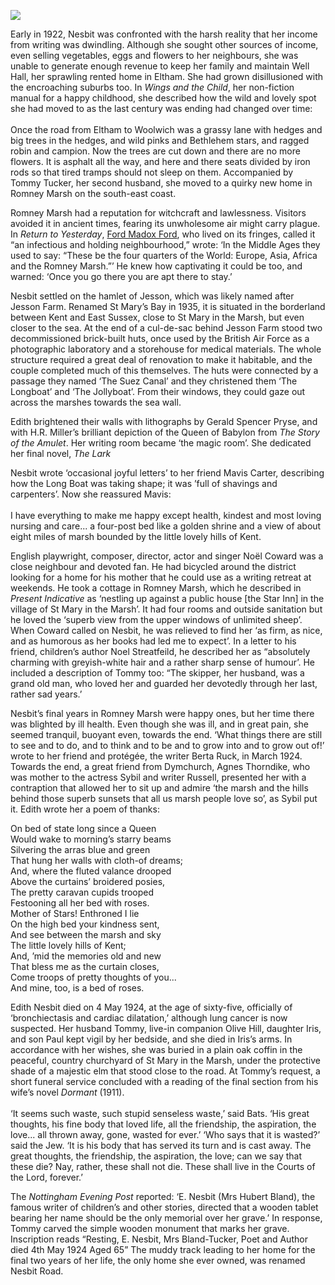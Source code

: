 <a href="https://dev.visual-essays.app"><img src="https://dev-visual-essays.netlify.app/images/ve-button.png"></a>
<param ve-config title="Edith Nesbit, the Romney Marsh and St Mary's Bay" author="Eleanor Fitzsimon" layout="vtl" 
banner="/images/banners/19c.jpg">

<param ve-entity eid="Q1506093" aliases="Romney Marsh">
<param ve-entity eid="Q7594628" aliases="St Mary in the Marsh">

Early in 1922, Nesbit was confronted with the harsh reality that her income from writing was dwindling. Although she sought other sources of income, even selling vegetables, eggs and flowers to her neighbours, she was unable to generate enough revenue to keep her family and maintain Well Hall, her sprawling rented home in Eltham. She had grown disillusioned with the encroaching suburbs too. In _Wings and the Child_, her non-fiction manual for a happy childhood, she described how the wild and lovely spot she had moved to as the last century was ending had changed over time: 
<br><br>
Once the road from Eltham to Woolwich was a grassy lane with hedges and big trees in the hedges, and wild pinks and Bethlehem stars, and ragged robin and campion. Now the trees are cut down and there are no more flowers. It is asphalt all the way, and here and there seats divided by iron rods so that tired tramps should not sleep on them.
Accompanied by Tommy Tucker, her second husband, she moved to a quirky new home in Romney Marsh on the south-east coast. 
<param ve-image url="https://upload.wikimedia.org/wikipedia/commons/b/b2/St_Mary%27s_Bay_-_1984_-_geograph.org.uk_-_2368859.jpg" label="St Mary's Bay - 1984" attribution="by Helmut Zozmann, CC BY-SA 2.0, via Wikimedia Commons">

Romney Marsh had a reputation for witchcraft and lawlessness. Visitors avoided it in ancient times, fearing its unwholesome air might carry plague. In _Return to Yesterday_, [Ford Madox Ford](/20c/20c-fordmadoxford-biography), who lived on its fringes, called it “an infectious and holding neighbourhood,” wrote: ‘In the Middle Ages they used to say: “These be the four quarters of the World: Europe, Asia, Africa and the Romney Marsh.”’ He knew how captivating it could be too, and warned: ‘Once you go there you are apt there to stay.’
<param ve-image url="https://upload.wikimedia.org/wikipedia/commons/c/cd/The_description_of_Romney_Marsh_RMG_K1030-001.jpg" label="The description of Romney Marsh c.1617" attribution="Tucker, Elhanan, Public domain, via Wikimedia Commons">

Nesbit settled on the hamlet of Jesson, which was likely named after Jesson Farm. Renamed St Mary’s Bay in 1935, it is situated in the borderland between Kent and East Sussex, close to St Mary in the Marsh, but even closer to the sea. At the end of a cul-de-sac behind Jesson Farm stood two decommissioned brick-built huts, once used by the British Air Force as a photographic laboratory and a storehouse for medical materials. The whole structure required a great deal of renovation to make it habitable, and the couple completed much of this themselves. The huts were connected by a passage they named ‘The Suez Canal’ and they christened them ‘The Longboat’ and ‘The Jollyboat’. From their windows, they could gaze out across the marshes towards the sea wall. 
<param ve-image url="https://upload.wikimedia.org/wikipedia/commons/c/cf/Jesson_Outfall_-_geograph.org.uk_-_449530.jpg" label="Jesson Outfall" attribution="Simon Carey">

Edith brightened their walls with lithographs by Gerald Spencer Pryse, and with H.R. Miller’s brilliant depiction of the Queen of Babylon from _The Story of the Amulet_. Her writing room became ‘the magic room’. She dedicated her final novel, _The Lark_
<param ve-image url="https://upload.wikimedia.org/wikipedia/commons/9/99/Pg_082--The_story_of_the_amulet.png" label="The Story of the Amulet" attribution="Harold Robert Millar, Edith Nesbit, Public domain, via Wikimedia Commons">
 
Nesbit wrote ‘occasional joyful letters’ to her friend Mavis Carter, describing how the Long Boat was taking shape; it was ’full of shavings and carpenters’. Now she reassured Mavis:
<br><br>
I have everything to make me happy except health, kindest and most loving nursing and care... a four-post bed like a golden shrine and a view of about eight miles of marsh bounded by the little lovely hills of Kent.
<param ve-image url="https://upload.wikimedia.org/wikipedia/commons/6/65/Footpath_alongside_the_New_Sewer_-_geograph.org.uk_-_2057354.jpg" label="Footpath alongside the New  Sewer, St Mary in the Marsh" attribution="by Marathon, CC BY-SA 2.0, via Wikimedia Commons">

English playwright, composer, director, actor and singer Noël Coward was a close neighbour and devoted fan. He had bicycled around the district looking for a home for his mother that he could use as a writing retreat at weekends. He took a cottage in Romney Marsh, which he described in _Present Indicative_ as ‘nestling up against a public house [the Star Inn] in the village of St Mary in the Marsh’. It had four rooms and outside sanitation but he loved the ‘superb view from the upper windows of unlimited sheep’. When Coward called on Nesbit, he was relieved to find her ‘as firm, as nice, and as humorous as her books had led me to expect’. In a letter to his friend, children’s author Noel Streatfeild, he described her as “absolutely charming with greyish-white hair and a rather sharp sense of humour’. He included a description of Tommy too: “The skipper, her husband, was a grand old man, who loved her and guarded her devotedly through her last, rather sad years.’
<param ve-image url="https://upload.wikimedia.org/wikipedia/commons/a/ae/Star_Inn%2C_Pub_Sign%2C_St_Mary_in_the_Marsh_-_geograph.org.uk_-_2153416.jpg" label="Star Inn, Pub Sign, St Mary in the Marsh" attribution="by David Anstiss, CC BY-SA 2.0, via Wikimedia Commons">

Nesbit’s final years in Romney Marsh were happy ones, but her time there was blighted by ill health. Even though she was ill, and in great pain, she seemed tranquil, buoyant even, towards the end. ‘What things there are still to see and to do, and to think and to be and to grow into and to grow out of!’ wrote to her friend and protégée, the writer Berta Ruck, in March 1924. Towards the end, a great friend from Dymchurch, Agnes Thorndike, who was mother to the actress Sybil and writer Russell, presented her with a contraption that allowed her to sit up and admire ‘the marsh and the hills behind those superb sunsets that all us marsh people love so’, as Sybil put it. 
Edith wrote her a poem of thanks: 
<param ve-image url="https://upload.wikimedia.org/wikipedia/commons/c/cc/Dymchurch_Beach_looking_East_2.JPG" label="Dymchurch Beach looking East" attribution="Poliphilo, CC0, via Wikimedia Commons">

On bed of state long since a Queen   
Would wake to morning’s starry beams   
Silvering the arras blue and green   
That hung her walls with cloth-of dreams;   
And, where the fluted valance drooped    
Above the curtains’ broidered posies,     
The pretty caravan cupids trooped    
Festooning all her bed with roses.    
Mother of Stars! Enthroned I lie   
On the high bed your kindness sent,    
And see between the marsh and sky    
The little lovely hills of Kent;   
And, ’mid the memories old and new    
That bless me as the curtain closes,    
Come troops of pretty thoughts of you...    
And mine, too, is a bed of roses.   
<param ve-image url="https://upload.wikimedia.org/wikipedia/commons/3/35/Footbridge_over_the_New_Sewer_-_geograph.org.uk_-_2152151.jpg" label="Footbridge over the New Sewer" attribution="by David Anstiss, CC BY-SA 2.0, via Wikimedia Commons">

Edith Nesbit died on 4 May 1924, at the age of sixty-five, officially of ‘bronchiectasis and cardiac dilatation,’ although lung cancer is now suspected. Her husband Tommy, live-in companion Olive Hill, daughter Iris, and son Paul kept vigil by her bedside, and she died in Iris’s arms. In accordance with her wishes, she was buried in a plain oak coffin in the peaceful, country churchyard of St Mary in the Marsh, under the protective shade of a majestic elm that stood close to the road. At Tommy’s request, a short funeral service concluded with a reading of the final section from his wife’s novel _Dormant_ (1911). 
<br><br>
‘It seems such waste, such stupid senseless waste,’ said Bats. ‘His great thoughts, his fine body that loved life, all the friendship, the aspiration, the love... all thrown away, gone, wasted for ever.’ ‘Who says that it is wasted?’ said the Jew. ‘It is his body that has served its turn and is cast away. The great thoughts, the friendship, the aspiration, the love; can we say that these die? Nay, rather, these shall not die. These shall live in the Courts of the Lord, forever.’
<param ve-image url="https://upload.wikimedia.org/wikipedia/commons/a/a8/St_Mary%2C_St_Mary_in_the_Marsh.JPG" label="St Mary, St Mary in the Marsh" attribution="Poliphilo, CC0, via Wikimedia Commons">

The _Nottingham Evening Post_ reported: ‘E. Nesbit (Mrs Hubert Bland), the famous writer of children’s and other stories, directed that a wooden tablet bearing her name should be the only memorial over her grave.’ In response, Tommy carved the simple wooden monument that marks her grave. Inscription reads “Resting, E. Nesbit, Mrs Bland-Tucker, Poet and Author died 4th May 1924 Aged 65” The muddy track leading to her home for the final two years of her life, the only home she ever owned, was renamed Nesbit Road. 
<param ve-image url="https://upload.wikimedia.org/wikipedia/commons/9/9e/E_Nesbit%27s_Grave_-_St_Mary_In_The_Marsh_Churchyard.jpg" label="E. Nesbit's grave, St Mary in the Marsh Churchyard" attribution="Ian Dunster, CC BY-SA 3.0, via Wikimedia Commons">
